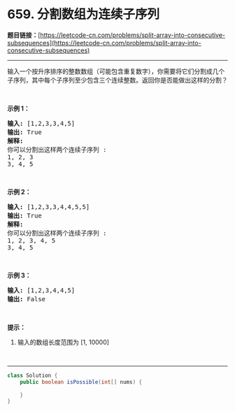 # 659. 分割数组为连续子序列

**题目链接：**[https://leetcode-cn.com/problems/split-array-into-consecutive-subsequences](https://leetcode-cn.com/problems/split-array-into-consecutive-subsequences)

---

<div class="content__1Y2H">
 <div class="notranslate">
  <p>输入一个按升序排序的整数数组（可能包含重复数字），你需要将它们分割成几个子序列，其中每个子序列至少包含三个连续整数。返回你是否能做出这样的分割？</p> 
  <p>&nbsp;</p> 
  <p><strong>示例 1：</strong></p> 
  <pre class="language-text"><strong>输入:</strong> [1,2,3,3,4,5]
<strong>输出:</strong> True
<strong>解释:</strong>
你可以分割出这样两个连续子序列 : 
1, 2, 3
3, 4, 5
</pre> 
  <p>&nbsp;</p> 
  <p><strong>示例 2：</strong></p> 
  <pre class="language-text"><strong>输入:</strong> [1,2,3,3,4,4,5,5]
<strong>输出:</strong> True
<strong>解释:</strong>
你可以分割出这样两个连续子序列 : 
1, 2, 3, 4, 5
3, 4, 5
</pre> 
  <p>&nbsp;</p> 
  <p><strong>示例 3：</strong></p> 
  <pre class="language-text"><strong>输入:</strong> [1,2,3,4,4,5]
<strong>输出:</strong> False
</pre> 
  <p>&nbsp;</p> 
  <p><strong>提示：</strong></p> 
  <ol> 
   <li>输入的数组长度范围为 [1, 10000]</li> 
  </ol> 
  <p>&nbsp;</p> 
 </div>
</div>

---

```java
class Solution {
    public boolean isPossible(int[] nums) {
        
    }
}
```